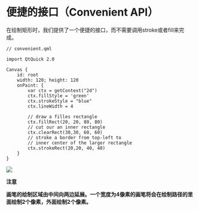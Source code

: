 # 便捷的接口（Convenient API）

在绘制矩形时，我们提供了一个便捷的接口，而不需要调用stroke或者fill来完成。

```
// convenient.qml

import QtQuick 2.0

Canvas {
    id: root
    width: 120; height: 120
    onPaint: {
        var ctx = getContext("2d")
        ctx.fillStyle = 'green'
        ctx.strokeStyle = "blue"
        ctx.lineWidth = 4

        // draw a filles rectangle
        ctx.fillRect(20, 20, 80, 80)
        // cut our an inner rectangle
        ctx.clearRect(30,30, 60, 60)
        // stroke a border from top-left to
        // inner center of the larger rectangle
        ctx.strokeRect(20,20, 40, 40)
    }
}
```

![](http://qmlbook.org/_images/convenient.png)

**注意**

**画笔的绘制区域由中间向两边延展。一个宽度为4像素的画笔将会在绘制路径的里面绘制2个像素，外面绘制2个像素。**
